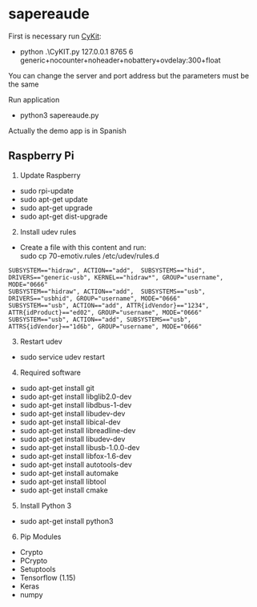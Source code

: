 # sapereaude

First is necessary run [CyKit](https://github.com/CymatiCorp/CyKit):

- python .\CyKIT.py 127.0.0.1 8765 6 generic+nocounter+noheader+nobattery+ovdelay:300+float

You can change the server and port address but the parameters must be the same

Run application

- python3 sapereaude.py

Actually the demo app is in Spanish

## Raspberry Pi

1. Update Raspberry
- sudo rpi-update
- sudo apt-get update
- sudo apt-get upgrade
- sudo apt-get dist-upgrade

2. Install udev rules
- Create a file with this content and run:  
sudo cp 70-emotiv.rules /etc/udev/rules.d
```
SUBSYSTEM=="hidraw", ACTION=="add",  SUBSYSTEMS=="hid", DRIVERS=="generic-usb", KERNEL=="hidraw*", GROUP="username", MODE="0666"
SUBSYSTEM=="hidraw", ACTION=="add",  SUBSYSTEMS=="usb", DRIVERS=="usbhid", GROUP="username", MODE="0666"
SUBSYSTEM=="usb", ACTION=="add", ATTR{idVendor}=="1234", ATTR{idProduct}=="ed02", GROUP="username", MODE="0666"
SUBSYSTEM=="usb", ACTION=="add", SUBSYSTEMS=="usb", ATTRS{idVendor}=="1d6b", GROUP="username", MODE="0666"
```

3. Restart udev
- sudo service udev restart

4. Required software
- sudo apt-get install git
- sudo apt-get install libglib2.0-dev
- sudo apt-get install libdbus-1-dev
- sudo apt-get install libudev-dev
- sudo apt-get install libical-dev
- sudo apt-get install libreadline-dev
- sudo apt-get install libudev-dev
- sudo apt-get install libusb-1.0.0-dev
- sudo apt-get install libfox-1.6-dev
- sudo apt-get install autotools-dev
- sudo apt-get install automake
- sudo apt-get install libtool
- sudo apt-get install cmake

5. Install Python 3
- sudo apt-get install python3

6. Pip Modules
- Crypto
- PCrypto
- Setuptools
- Tensorflow (1.15)
- Keras
- numpy
